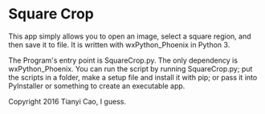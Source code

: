 Square Crop
==================

This app simply allows you to open an image, select a square region, and then save it to file.
It is written with wxPython_Phoenix in Python 3.

The Program's entry point is SquareCrop.py. The only dependency is wxPython_Phoenix.
You can run the script by running SquareCrop.py; put the scripts in a folder, make a setup file and install it with 
pip; or pass it into PyInstaller or something to create an executable app. 
 
 
 Copyright 2016 Tianyi Cao, I guess. 